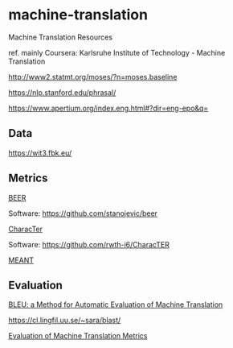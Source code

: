 # machine-translation
Machine Translation Resources

ref. mainly Coursera: Karlsruhe Institute of Technology - Machine Translation

http://www2.statmt.org/moses/?n=moses.baseline

https://nlp.stanford.edu/phrasal/

https://www.apertium.org/index.eng.html#?dir=eng-epo&q=


## Data

https://wit3.fbk.eu/

## Metrics

[BEER](https://www.aclweb.org/anthology/D14-1025.pdf)

Software: https://github.com/stanojevic/beer

[CharacTer](https://publications.rwth-aachen.de/record/668734/files/Wang_W16-2342.pdf)

Software: https://github.com/rwth-i6/CharacTER

[MEANT](http://www.cs.ust.hk/~dekai/library/WU_Dekai/LoWu_Acl2011.pdf)

## Evaluation

[BLEU: a Method for Automatic Evaluation of Machine Translation](https://aclanthology.org/P02-1040.pdf)

https://cl.lingfil.uu.se/~sara/blast/

[Evaluation of Machine Translation Metrics](http://www.statmt.org/wmt16/pdf/W16-2302.pdf)
